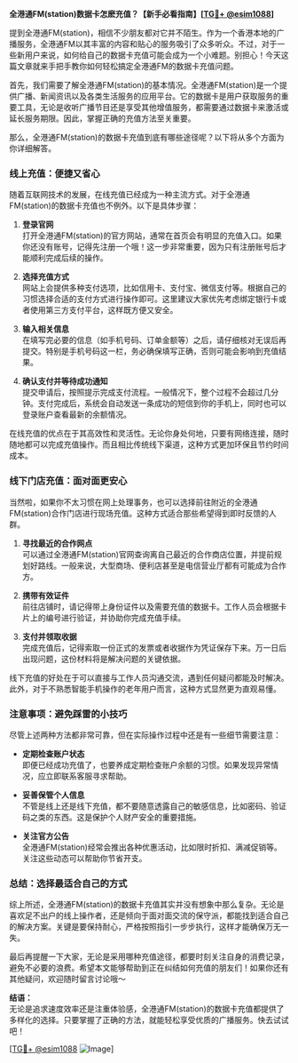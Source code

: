 **全港通FM(station)数据卡怎麽充值？【新手必看指南】[[TG💪+ @esim1088](https://t.me/s/esim1088)]**

提到全港通FM(station)，相信不少朋友都对它并不陌生。作为一个香港本地的广播服务，全港通FM以其丰富的内容和贴心的服务吸引了众多听众。不过，对于一些新用户来说，如何给自己的数据卡充值可能会成为一个小难题。别担心！今天这篇文章就来手把手教你如何轻松搞定全港通FM的数据卡充值问题。

首先，我们需要了解全港通FM(station)的基本情况。全港通FM(station)是一个提供广播、新闻资讯以及各类生活服务的应用平台。它的数据卡是用户获取服务的重要工具，无论是收听广播节目还是享受其他增值服务，都需要通过数据卡来激活或延长服务期限。因此，掌握正确的充值方法至关重要。

那么，全港通FM(station)的数据卡充值到底有哪些途径呢？以下将从多个方面为你详细解答。

### **线上充值：便捷又省心**

随着互联网技术的发展，在线充值已经成为一种主流方式。对于全港通FM(station)的数据卡充值也不例外。以下是具体步骤：

1. **登录官网**  
   打开全港通FM(station)的官方网站，通常在首页会有明显的充值入口。如果你还没有账号，记得先注册一个哦！这一步非常重要，因为只有注册账号后才能顺利完成后续的操作。

2. **选择充值方式**  
   网站上会提供多种支付选项，比如信用卡、支付宝、微信支付等。根据自己的习惯选择合适的支付方式进行操作即可。这里建议大家优先考虑绑定银行卡或者使用第三方支付平台，这样既方便又安全。

3. **输入相关信息**  
   在填写完必要的信息（如手机号码、订单金额等）之后，请仔细核对无误后再提交。特别是手机号码这一栏，务必确保填写正确，否则可能会影响到充值结果。

4. **确认支付并等待成功通知**  
   提交申请后，按照提示完成支付流程。一般情况下，整个过程不会超过几分钟。支付完成后，系统会自动发送一条成功的短信到你的手机上，同时也可以登录账户查看最新的余额情况。

在线充值的优点在于其高效性和灵活性。无论你身处何地，只要有网络连接，随时随地都可以完成充值操作。而且相比传统线下渠道，这种方式更加环保且节约时间成本。

### **线下门店充值：面对面更安心**

当然啦，如果你不太习惯在网上处理事务，也可以选择前往附近的全港通FM(station)合作门店进行现场充值。这种方式适合那些希望得到即时反馈的人群。

1. **寻找最近的合作网点**  
   可以通过全港通FM(station)官网查询离自己最近的合作商店位置，并提前规划好路线。一般来说，大型商场、便利店甚至是电信营业厅都有可能成为合作方。

2. **携带有效证件**  
   前往店铺时，请记得带上身份证件以及需要充值的数据卡。工作人员会根据卡片上的编号进行验证，并协助你完成充值手续。

3. **支付并领取收据**  
   完成充值后，记得索取一份正式的发票或者收据作为凭证保存下来。万一日后出现问题，这份材料将是解决问题的关键依据。

线下充值的好处在于可以直接与工作人员沟通交流，遇到任何疑问都能及时解决。此外，对于不熟悉智能手机操作的老年用户而言，这种方式显然更为直观易懂。

### **注意事项：避免踩雷的小技巧**

尽管上述两种方法都非常可靠，但在实际操作过程中还是有一些细节需要注意：

- **定期检查账户状态**  
  即便已经成功充值了，也要养成定期检查账户余额的习惯。如果发现异常情况，应立即联系客服寻求帮助。

- **妥善保管个人信息**  
  不管是线上还是线下充值，都不要随意透露自己的敏感信息，比如密码、验证码之类的东西。这是保护个人财产安全的重要措施。

- **关注官方公告**  
  全港通FM(station)经常会推出各种优惠活动，比如限时折扣、满减促销等。关注这些动态可以帮助你节省开支。

### **总结：选择最适合自己的方式**

综上所述，全港通FM(station)的数据卡充值其实并没有想象中那么复杂。无论是喜欢足不出户的线上操作者，还是倾向于面对面交流的保守派，都能找到适合自己的解决方案。关键是要保持耐心，严格按照指引一步步执行，这样才能确保万无一失。

最后再提醒一下大家，无论是采用哪种充值途径，都要时刻关注自身的消费记录，避免不必要的浪费。希望本文能够帮助到正在纠结如何充值的朋友们！如果你还有其他疑问，欢迎随时留言讨论哦～

**结语：**  
无论是追求速度效率还是注重体验感，全港通FM(station)的数据卡充值都提供了多样化的选择。只要掌握了正确的方法，就能轻松享受优质的广播服务。快去试试吧！

[[TG💪+ @esim1088](https://t.me/s/esim1088) ![Image](https://i.postimg.cc/4NQfJmqS/Snipaste-2025-05-13-00-14-12.png)]